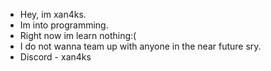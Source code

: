 -  Hey, im xan4ks.
-  Im into programming.
-  Right now im learn nothing:(
-  I do not wanna team up with anyone in the near future sry.
-  Discord - xan4ks

